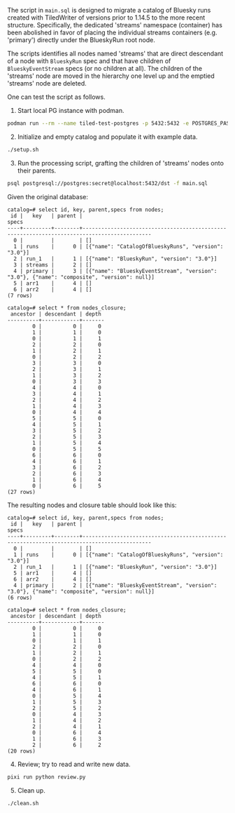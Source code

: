 The script in `main.sql` is designed to migrate a catalog of Bluesky runs created with TiledWriter of versions
prior to 1.14.5 to the more recent structure. Specifically, the dedicated 'streams' namespace (container) has been
abolished in favor of placing the individual streams containers (e.g. 'primary') directly under the BlueskyRun
root node.

The scripts identifies all nodes named 'streams' that are direct descendant of a node with `BlueskyRun` spec and
that have children of `BlueskyEventStream` specs (or no children at all). The children of the 'streams' node are
moved in the hierarchy one level up and the emptied 'streams' node are deleted.

One can test the script as follows.

1. Start local PG instance with podman.

```sh
podman run --rm --name tiled-test-postgres -p 5432:5432 -e POSTGRES_PASSWORD=secret -d docker.io/postgres:16
```

2. Initialize and empty catalog and populate it with example data.

```sh
./setup.sh
```

3. Run the processing script, grafting the children of 'streams' nodes onto their parents.

```sh
psql postgresql://postgres:secret@localhost:5432/dst -f main.sql
```

Given the original database:

```
catalog=# select id, key, parent,specs from nodes;
 id |   key   | parent |                                           specs
----+---------+--------+--------------------------------------------------------------------------------------------
  0 |         |        | []
  1 | runs    |      0 | [{"name": "CatalogOfBlueskyRuns", "version": "3.0"}]
  2 | run_1   |      1 | [{"name": "BlueskyRun", "version": "3.0"}]
  3 | streams |      2 | []
  4 | primary |      3 | [{"name": "BlueskyEventStream", "version": "3.0"}, {"name": "composite", "version": null}]
  5 | arr1    |      4 | []
  6 | arr2    |      4 | []
(7 rows)

catalog=# select * from nodes_closure;
 ancestor | descendant | depth
----------+------------+-------
        0 |          0 |     0
        1 |          1 |     0
        0 |          1 |     1
        2 |          2 |     0
        1 |          2 |     1
        0 |          2 |     2
        3 |          3 |     0
        2 |          3 |     1
        1 |          3 |     2
        0 |          3 |     3
        4 |          4 |     0
        3 |          4 |     1
        2 |          4 |     2
        1 |          4 |     3
        0 |          4 |     4
        5 |          5 |     0
        4 |          5 |     1
        3 |          5 |     2
        2 |          5 |     3
        1 |          5 |     4
        0 |          5 |     5
        6 |          6 |     0
        4 |          6 |     1
        3 |          6 |     2
        2 |          6 |     3
        1 |          6 |     4
        0 |          6 |     5
(27 rows)
```

The resulting nodes and closure table should look like this:
```
catalog=# select id, key, parent,specs from nodes;
 id |   key   | parent |                                           specs
----+---------+--------+--------------------------------------------------------------------------------------------
  0 |         |        | []
  1 | runs    |      0 | [{"name": "CatalogOfBlueskyRuns", "version": "3.0"}]
  2 | run_1   |      1 | [{"name": "BlueskyRun", "version": "3.0"}]
  5 | arr1    |      4 | []
  6 | arr2    |      4 | []
  4 | primary |      2 | [{"name": "BlueskyEventStream", "version": "3.0"}, {"name": "composite", "version": null}]
(6 rows)

catalog=# select * from nodes_closure;
 ancestor | descendant | depth
----------+------------+-------
        0 |          0 |     0
        1 |          1 |     0
        0 |          1 |     1
        2 |          2 |     0
        1 |          2 |     1
        0 |          2 |     2
        4 |          4 |     0
        5 |          5 |     0
        4 |          5 |     1
        6 |          6 |     0
        4 |          6 |     1
        0 |          5 |     4
        1 |          5 |     3
        2 |          5 |     2
        0 |          4 |     3
        1 |          4 |     2
        2 |          4 |     1
        0 |          6 |     4
        1 |          6 |     3
        2 |          6 |     2
(20 rows)
```

4. Review; try to read and write new data.

```bash
pixi run python review.py
```

5. Clean up.

```sh
./clean.sh
```

